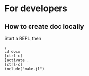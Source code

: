 # For developers

## How to create doc locally

Start a REPL, then

```
;
cd docs
[ctrl-c]
]activate .
[ctrl-c]
include("make.jl")
```
